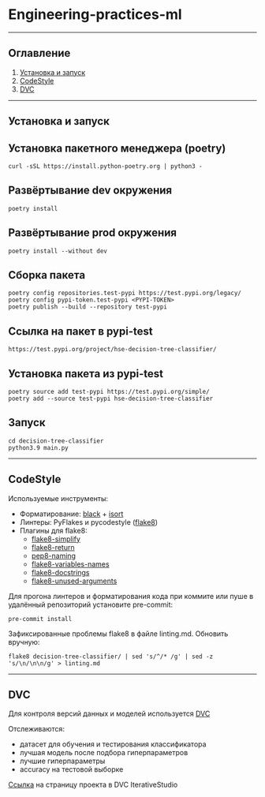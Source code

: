 # Engineering-practices-ml

----

## Оглавление

1. [Установка и запуск](#Установка-и-запуск)
2. [СodeStyle](#CodeStyle)
3. [DVC](#DVC)

____

## Установка и запуск

## Установка пакетного менеджера (poetry)

```shell
curl -sSL https://install.python-poetry.org | python3 -
```

## Развёртывание dev окружения

```shell
poetry install
```

## Развёртывание prod окружения

```shell
poetry install --without dev
```

## Сборка пакета

```shell
poetry config repositories.test-pypi https://test.pypi.org/legacy/
poetry config pypi-token.test-pypi <PYPI-TOKEN>
poetry publish --build --repository test-pypi
```

## Ссылка на пакет в pypi-test

```
https://test.pypi.org/project/hse-decision-tree-classifier/
```

## Установка пакета из pypi-test

```shell
poetry source add test-pypi https://test.pypi.org/simple/
poetry add --source test-pypi hse-decision-tree-classifier
```

## Запуск

```shell
cd decision-tree-classifier
python3.9 main.py
```

____

## CodeStyle

Используемые инструменты:
* Форматирование: [black](https://github.com/psf/black) + [isort](https://github.com/PyCQA/isort)
* Линтеры: PyFlakes и pycodestyle ([flake8](https://github.com/PyCQA/flake8))
* Плагины для flake8:
  * [flake8-simplify](https://github.com/MartinThoma/flake8-simplify)
  * [flake8-return](https://github.com/afonasev/flake8-return)
  * [pep8-naming](https://github.com/PyCQA/pep8-naming)
  * [flake8-variables-names](https://github.com/best-doctor/flake8-variables-names)
  * [flake8-docstrings](https://github.com/pycqa/flake8-docstrings)
  * [flake8-unused-arguments](https://github.com/nhoad/flake8-unused-arguments)

Для прогона линтеров и форматирования кода при коммите или пуше в удалённый репозиторий установите pre-commit:

```shell
pre-commit install
```

Зафиксированные проблемы flake8 в файле linting.md. Обновить вручную:

```shell
flake8 decision-tree-classifier/ | sed 's/^/* /g' | sed -z 's/\n/\n\n/g' > linting.md
````

____

## DVC

Для контроля версий данных и моделей используется [DVC](https://dvc.org/)

Отслеживаются:
* датасет для обучения и тестирования классификатора
* лучшая модель после подбора гиперпараметров
* лучшие гиперпараметры
* accuracy на тестовой выборке

[Ссылка](https://studio.iterative.ai/user/smirok/projects/Engineering-practices-ml-qpjahx1v32) на страницу проекта в DVC IterativeStudio
